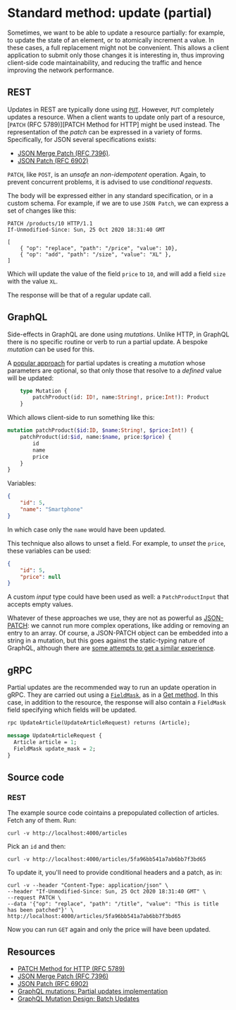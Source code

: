 #  Standard method: update (partial)
Sometimes, we want to be able to update a resource partially: for example, to update the state of an element, or to atomically increment a value. In these cases, a full replacement might not be convenient. This allows a client application to submit only those changes it is interesting in, thus improving client-side code maintainability, and reducing the traffic and hence improving the network performance.

## REST
Updates in REST are typically done using [`PUT`](method_update.md). However, `PUT` completely updates a resource. When a client wants to update only part of a resource, [`PATCH` (RFC 5789)][PATCH Method for HTTP] might be used instead. The representation of the _patch_ can be expressed in a variety of forms. Specifically, for JSON several specifications exists:

* [JSON Merge Patch (RFC 7396)][].
* [JSON Patch (RFC 6902)][]

`PATCH`, like `POST`, is an _unsafe_ an _non-idempotent_ operation. Again, to prevent concurrent problems, it is advised to use _conditional requests_.

The body will be expressed either in any standard specification, or in a custom schema. For example, if we are to use `JSON Patch`, we can express a set of changes like this:

```
PATCH /products/10 HTTP/1.1
If-Unmodified-Since: Sun, 25 Oct 2020 18:31:40 GMT

[
    { "op": "replace", "path": "/price", "value": 10},
    { "op": "add", "path": "/size", "value": "XL" },
]
```

Which will update the value of the field `price` to `10`, and will add a field `size` with the value `XL`.

The response will be that of a regular update call.

## GraphQL
Side-effects in GraphQL are done using _mutations_. Unlike HTTP, in GraphQL there is no specific routine or verb to run a partial update. A bespoke _mutation_ can be used for this.

A [popular approach][GraphQL mutations: Partial updates implementation] for partial updates is creating a _mutation_ whose parameters are optional, so that only those that resolve to a _defined_ value will be updated:

```graphql
    type Mutation {
        patchProduct(id: ID!, name:String!, price:Int!): Product
    }
```

Which allows client-side to run something like this:

```graphql
mutation patchProduct($id:ID, $name:String!, $price:Int!) {
    patchProduct(id:$id, name:$name, price:$price) {
        id
        name
        price
    }
}
```

Variables:

```json
{
    "id": 5,
    "name": "Smartphone"
}
```

In which case only the `name` would have been updated.

This technique also allows to unset a field. For example, to _unset_ the `price`, these variables can be used:

```json
{
    "id": 5,
    "price": null
}
```

A custom _input_ type could have been used as well: a `PatchProductInput` that accepts empty values.

Whatever of these approaches we use, they are not as powerful as [JSON-PATCH][JSON Patch (RFC 6902)]: we cannot run more complex operations, like adding or removing an entry to an array. Of course, a JSON-PATCH object can be embedded into a string in a mutation, but this goes against the static-typing nature of GraphQL, although there are [some attempts to get a similar experience][GraphQL Mutation Design: Batch Updates].

## gRPC
Partial updates are the recommended way to run an update operation in gRPC. They are carried out using a [`FieldMask`](https://developers.google.com/protocol-buffers/docs/reference/google.protobuf#fieldmask), as in a [Get method](method_get.md). In this case, in addition to the resource, the response will also contain a `FieldMask` field specifying which fields will be updated.

```proto
rpc UpdateArticle(UpdateArticleRequest) returns (Article);

message UpdateArticleRequest {
  Article article = 1;
  FieldMask update_mask = 2;
}
```

## Source code

### REST
The example source code cointains a prepopulated collection of articles. Fetch any of them. Run:

```
curl -v http://localhost:4000/articles
```

Pick an `id` and then:

```
curl -v http://localhost:4000/articles/5fa96bb541a7ab6bb7f3bd65
```

To update it, you'll need to provide conditional headers and a patch, as in:

```
curl -v --header "Content-Type: application/json" \
--header "If-Unmodified-Since: Sun, 25 Oct 2020 18:31:40 GMT" \
--request PATCH \
--data '{"op": "replace", "path": "/title", "value": "This is title has been patched"}' \
http://localhost:4000/articles/5fa96bb541a7ab6bb7f3bd65
```

Now you can run `GET` again and only the price will have been updated.

## Resources
* [PATCH Method for HTTP (RFC 5789)][]
* [JSON Merge Patch (RFC 7396)][]
* [JSON Patch (RFC 6902)][]
* [GraphQL mutations: Partial updates implementation][]
* [GraphQL Mutation Design: Batch Updates][]

[PATCH Method for HTTP (RFC 5789)]: https://tools.ietf.org/html/rfc5789
[JSON Merge Patch (RFC 7396)]: https://tools.ietf.org/html/rfc7396
[JSON Patch (RFC 6902)]: https://tools.ietf.org/html/rfc6902
[GraphQL mutations: Partial updates implementation]: https://medium.com/workflowgen/graphql-mutations-partial-updates-implementation-bff586bda989
[GraphQL Mutation Design: Batch Updates]: https://medium.com/@__xuorig__/graphql-mutation-design-batch-updates-ca2452f92833
